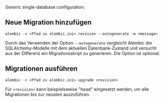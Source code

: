 Generic single-database configuration.

## Neue Migration hinzufügen

```shell
alembic -c <Pfad zu alembic.ini> revision --autogenerate -m <message>
```

Durch das Verwenden der Option `--autogenerate` vergleicht Alembic die SQLAlchemy-Modelle mit dem aktuellen
Datenbank-Zustand und versucht aus der Differenz ein Migrationsskript zu generieren. Die Option ist optional.

## Migrationen ausführen

```shell
alembic -c <Pfad zu alembic.ini> upgrade <revision>
```

Für `<revision>` kann beispielsweise "head" eingesetzt werden, um alle Migrationen bis zur neusten auszuführen.
